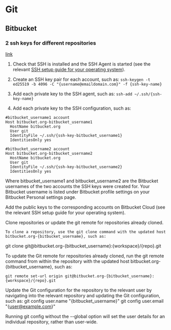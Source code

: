 # Git

## Bitbucket

### 2 ssh keys for different repositories

[link](https://support.atlassian.com/bitbucket-cloud/docs/managing-multiple-bitbucket-user-ssh-keys-on-one-device/)


1. Check that SSH is installed and the SSH Agent is started (see the relevant [SSH setup guide for your operating system](https://support.atlassian.com/bitbucket-cloud/docs/configure-ssh-and-two-step-verification/)).

2. Create an SSH key pair for each account, such as:
```ssh-keygen -t ed25519 -b 4096 -C "{username@emaildomain.com}" -f {ssh-key-name}```

3. Add each private key to the SSH agent, such as:
```ssh-add ~/.ssh/{ssh-key-name}```

4. Add each private key to the SSH configuration, such as:
```
#bitbucket_username1 account
Host bitbucket.org-bitbucket_username1
  HostName bitbucket.org
  User git
  IdentityFile ~/.ssh/{ssh-key-bitbucket_username1}
  IdentitiesOnly yes

#bitbucket_username2 account
Host bitbucket.org-bitbucket_username2
  HostName bitbucket.org
  User git
  IdentityFile ~/.ssh/{ssh-key-bitbucket_username2}
  IdentitiesOnly yes
```

Where bitbucket_username1 and bitbucket_username2 are the Bitbucket usernames of the two accounts the SSH keys were created for. Your Bitbucket username is listed under Bitbucket profile settings on your Bitbucket Personal settings page.

Add the public keys to the corresponding accounts on Bitbucket Cloud (see the relevant SSH setup guide for your operating system).

Clone repositories or update the git remote for repositories already cloned.

    To clone a repository, use the git clone command with the updated host bitbucket.org-{bitbucket_username}, such as:

git clone git@bitbucket.org-{bitbucket_username}:{workspace}/{repo}.git

To update the Git remote for repositories already cloned, run the git remote command from within the repository with the updated host bitbucket.org-{bitbucket_username}, such as:

    git remote set-url origin git@bitbucket.org-{bitbucket_username}:{workspace}/{repo}.git

Update the Git configuration for the repository to the relevant user by navigating into the relevant repository and updating the Git configuration, such as:
git config user.name "{bitbucket_username}"
git config user.email "{user@example.com}"

Running git config without the --global option will set the user details for an individual repository, rather than user-wide.
